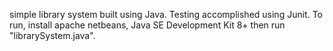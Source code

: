 simple library system built using Java. Testing accomplished using Junit. To run, install apache netbeans, Java SE Development Kit 8+ then run "librarySystem.java".